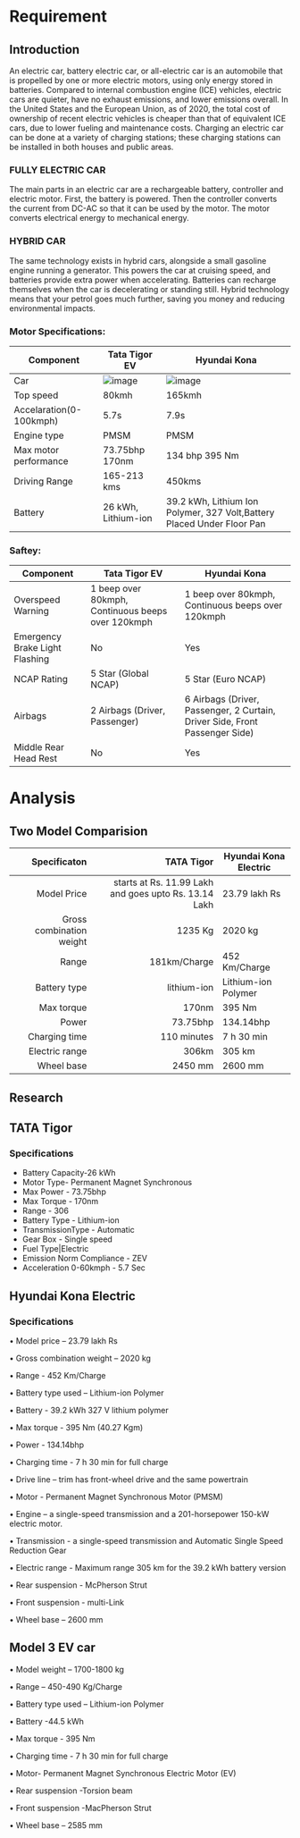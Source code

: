 
# Requirement
## Introduction
An electric car, battery electric car, or all-electric car is an automobile that is propelled by one or more electric motors, using only energy stored in batteries. Compared to internal combustion engine (ICE) vehicles, electric cars are quieter, have no exhaust emissions, and lower emissions overall. In the United States and the European Union, as of 2020, the total cost of ownership of recent electric vehicles is cheaper than that of equivalent ICE cars, due to lower fueling and maintenance costs. Charging an electric car can be done at a variety of charging stations; these charging stations can be installed in both houses and public areas.
### FULLY ELECTRIC CAR
The main parts in an electric car are a rechargeable battery, controller and electric motor. First, the battery is powered. Then the controller converts the current from DC-AC so that it can be used by the motor. The motor converts electrical energy to mechanical energy.
### HYBRID CAR
The same technology exists in hybrid cars, alongside a small gasoline engine running a generator. This powers the car at cruising speed, and batteries provide extra power when accelerating. Batteries can recharge themselves when the car is decelerating or standing still. Hybrid technology means that your petrol goes much further, saving you money and reducing environmental impacts.
### Motor Specifications:
Component   |     Tata Tigor EV     | Hyundai Kona |
---------|------------------|-------------|
Car|![image](https://user-images.githubusercontent.com/94118726/157276262-f08020fb-a78e-455f-bab1-2eca9d993978.png)|![image](https://user-images.githubusercontent.com/94118726/157276540-7b5718e5-2a82-4e89-a5a7-f7eb7f1debee.png)|
Top speed |80kmh  | 165kmh|
Accelaration(0-100kmph) |5.7s | 7.9s |
Engine type |PMSM  | PMSM |
Max motor performance |73.75bhp 170nm  |134 bhp 395 Nm|
Driving Range|165-213 kms  | 450kms|
Battery |26 kWh, Lithium-ion  | 39.2 kWh, Lithium Ion Polymer, 327 Volt,Battery Placed Under Floor Pan	|

### Saftey:
Component   |   Tata Tigor EV        | Hyundai Kona |
---------|------------------|-------------|
Overspeed Warning |1 beep over 80kmph, Continuous beeps over 120kmph  | 1 beep over 80kmph, Continuous beeps over 120kmph|
Emergency Brake Light Flashing |No  | Yes |
NCAP Rating |5 Star (Global NCAP)  | 5 Star (Euro NCAP) |
Airbags |2 Airbags (Driver, Passenger)  |6 Airbags (Driver, Passenger, 2 Curtain, Driver Side, Front Passenger Side)|
Middle Rear Head Rest|No  | Yes|
# Analysis
## Two Model Comparision 
| Specificaton| TATA Tigor |  Hyundai Kona Electric|
|-------:|-------:|-------|
| Model Price | starts at Rs. 11.99 Lakh and goes upto Rs. 13.14 Lakh | 23.79 lakh Rs |
|Gross combination weight |1235 Kg | 2020 kg |
|Range|181km/Charge |452 Km/Charge|
|Battery type |lithium-ion  |Lithium-ion Polymer|
|Max torque |170nm|395 Nm |
|Power|73.75bhp |134.14bhp|
|Charging time |110 minutes |7 h 30 min |
|Electric range |306km|305 km |
|Wheel base |2450 mm |2600 mm |

## Research
## TATA Tigor
### Specifications

* Battery Capacity-26 kWh
* Motor Type- Permanent Magnet Synchronous
* Max Power - 73.75bhp
* Max Torque - 170nm
* Range - 306
* Battery Type - Lithium-ion
* TransmissionType - Automatic
* Gear Box - Single speed
* Fuel Type|Electric
* Emission Norm Compliance - ZEV
* Acceleration 0-60kmph - 5.7 Sec
## Hyundai Kona Electric
### Specifications
•	Model price – 23.79 lakh Rs 

•	Gross combination weight – 2020 kg 

•	Range - 452 Km/Charge

•	Battery type used – Lithium-ion Polymer

•	Battery - 39.2 kWh 327 V lithium polymer

•	Max torque - 395 Nm (40.27 Kgm)

•	Power - 134.14bhp

•	Charging time - 7 h 30 min for full charge 

•	Drive line – trim has front-wheel drive and the same powertrain

•	Motor - Permanent Magnet Synchronous Motor (PMSM)

•	Engine – a single-speed transmission and a 201-horsepower 150-kW electric motor.

•	Transmission - a single-speed transmission and Automatic Single Speed Reduction Gear

•	Electric range - Maximum range 305 km for the 39.2 kWh battery version

•	Rear suspension - McPherson Strut

•	Front suspension - multi-Link

•	Wheel base – 2600 mm 







## Model 3 EV car 

•	 Model weight – 1700-1800 kg 

•	Range – 450-490 Kg/Charge

•	Battery type used – Lithium-ion Polymer

•	Battery -44.5 kWh 

•	Max torque - 395 Nm

•	Charging time - 7 h 30 min for full charge 

•	Motor- Permanent Magnet Synchronous Electric Motor (EV)

•	Rear suspension -Torsion beam

•	Front suspension -MacPherson Strut

•	Wheel base – 2585 mm

